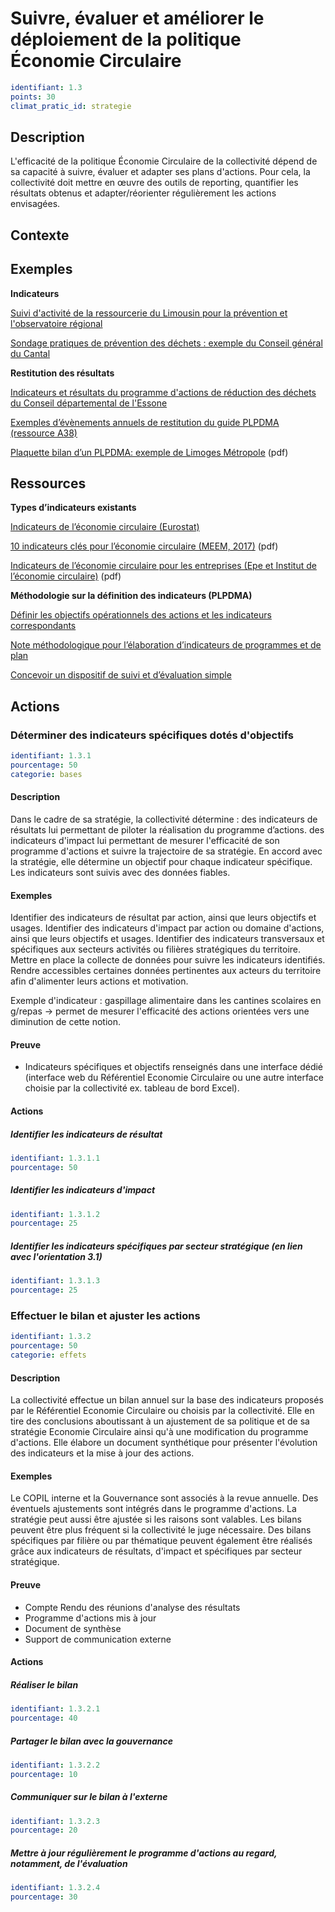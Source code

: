 # Suivre, évaluer et améliorer le déploiement de la politique Économie Circulaire
```yaml
identifiant: 1.3
points: 30
climat_pratic_id: strategie
```
## Description
L'efficacité de la politique Économie Circulaire de la collectivité dépend de sa capacité à suivre, évaluer et adapter ses plans d'actions. Pour cela, la collectivité doit mettre en œuvre des outils de reporting, quantifier les résultats obtenus et adapter/réorienter régulièrement les actions envisagées.

## Contexte

## Exemples

**Indicateurs**

<a href="https://optigede.ademe.fr/fiche/suivi-d-activite-pour-la-prevention-et-l-observatoire-regional">Suivi d'activité de la ressourcerie du Limousin pour la prévention et l'observatoire régional</a>
 
<a href="https://optigede.ademe.fr/fiche/enquete-d-opinion-visant-mesurer-l-efficacite-des-actions-mises-en-place-dans-le-cadre-des-dis">Sondage pratiques de prévention des déchets : exemple du Conseil général du Cantal</a>

**Restitution des résultats**

<a href="https://optigede.ademe.fr/fiche/programme-dactions-de-reduction-des-dechets-produits-par-le-conseil-departemental">Indicateurs et résultats du programme d'actions de réduction des déchets du Conseil départemental de l'Essone</a>
 
<a href="http://www.plpdma-guide-ademe.fr/ressources.html">Exemples d’évènements annuels de restitution du guide PLPDMA (ressource A38)</a>

<a href="http://www.limoges-metropole.fr/sites/default/files/plaquette_plrd.pdf">Plaquette bilan d’un PLPDMA: exemple de Limoges Métropole</a> (pdf)

## Ressources

**Types d’indicateurs existants**

<a href="https://ec.europa.eu/eurostat/fr/web/circular-economy/indicators">Indicateurs de l’économie circulaire (Eurostat)</a>

<a href="https://www.statistiques.developpement-durable.gouv.fr/sites/default/files/2018-10/datalab-18-economie-circulaire-edition-2017-c.pdf">10 indicateurs clés pour l’économie circulaire (MEEM, 2017)</a> (pdf)

<a href="https://institut-economie-circulaire.fr/wp-content/uploads/2018/10/2018_indicateurs_economie_circulaire_entreprises.pdf">Indicateurs de l’économie circulaire pour les entreprises (Epe et Institut de l’économie circulaire)</a> (pdf)

**Méthodologie sur la définition des indicateurs (PLPDMA)**

<a href="http://www.plpdma-guide-ademe.fr/definir-les-objectifs-operationnels-des-actions-et-les-indicateurs-correspondant-1.3.2.5.html">Définir les objectifs opérationnels des actions et les indicateurs correspondants</a>

<a href="http://www.plpdma-guide-ademe.fr/identifier-des-objectifs-strategiques-pour-le-plpdma-1.3.2.1.html">Note méthodologique pour l’élaboration d’indicateurs de programmes et de plan</a>

<a href="http://www.plpdma-guide-ademe.fr/concevoir-un-dispositif-de-suivi-et-devaluation-simple-1.3.2.6.html">Concevoir un dispositif de suivi et d’évaluation simple</a>

## Actions
### Déterminer des indicateurs spécifiques dotés d'objectifs
```yaml
identifiant: 1.3.1
pourcentage: 50
categorie: bases
```
#### Description
Dans le cadre de sa stratégie, la collectivité détermine : 
des indicateurs de résultats lui permettant de piloter la réalisation du programme d’actions.
des indicateurs d'impact lui permettant de mesurer l'efficacité de son programme d'actions et suivre la trajectoire de sa stratégie.
En accord avec la stratégie, elle détermine un objectif pour chaque indicateur spécifique.
Les indicateurs sont suivis avec des données fiables.

#### Exemples
Identifier des indicateurs de résultat par action, ainsi que leurs objectifs et usages.
Identifier des indicateurs d'impact par action ou domaine d'actions, ainsi que leurs objectifs et usages.
Identifier des indicateurs transversaux et spécifiques aux secteurs activités ou filières stratégiques du territoire.
Mettre en place la collecte de données pour suivre les indicateurs identifiés.
Rendre accessibles certaines données pertinentes aux acteurs du territoire afin d'alimenter leurs actions et motivation.

Exemple d'indicateur : gaspillage alimentaire dans les cantines scolaires en g/repas
→ permet de mesurer l'efficacité des actions orientées vers une diminution de cette notion.

#### Preuve
- Indicateurs spécifiques et objectifs renseignés dans une interface dédié (interface web du Référentiel Economie Circulaire ou une autre interface choisie par la collectivité ex. tableau de bord Excel).

#### Actions
##### Identifier les indicateurs de résultat
```yaml
identifiant: 1.3.1.1
pourcentage: 50
```

##### Identifier les indicateurs d'impact
```yaml
identifiant: 1.3.1.2
pourcentage: 25
```

##### Identifier les indicateurs spécifiques par secteur stratégique (en lien avec l'orientation 3.1)
```yaml
identifiant: 1.3.1.3
pourcentage: 25
```


### Effectuer le bilan et ajuster les actions
```yaml
identifiant: 1.3.2
pourcentage: 50
categorie: effets
```
#### Description
La collectivité effectue un bilan annuel sur la base des indicateurs  proposés par le Référentiel Economie Circulaire ou choisis par la collectivité. Elle en tire des conclusions aboutissant à un ajustement de sa politique et de sa stratégie Economie Circulaire ainsi qu'à une modification du programme d'actions.
Elle élabore un document synthétique pour présenter l'évolution des indicateurs et la mise à jour des actions.

#### Exemples
Le COPIL interne et la Gouvernance sont associés à la revue annuelle. Des éventuels ajustements sont intégrés dans le programme d'actions. La stratégie peut aussi être ajustée si les raisons sont valables.
Les bilans peuvent être plus fréquent si la collectivité le juge nécessaire.
Des bilans spécifiques par filière ou par thématique peuvent également être réalisés grâce aux indicateurs de résultats, d'impact et spécifiques par secteur stratégique.

#### Preuve
- Compte Rendu des réunions d'analyse des résultats
- Programme d'actions mis à jour
- Document de synthèse
- Support de communication externe

#### Actions
##### Réaliser le bilan 
```yaml
identifiant: 1.3.2.1
pourcentage: 40
```

##### Partager le bilan avec la gouvernance
```yaml
identifiant: 1.3.2.2
pourcentage: 10
```

##### Communiquer sur le bilan à l'externe
```yaml
identifiant: 1.3.2.3
pourcentage: 20
```

##### Mettre à jour régulièrement le programme d'actions au regard, notamment, de l'évaluation
```yaml
identifiant: 1.3.2.4
pourcentage: 30
```


